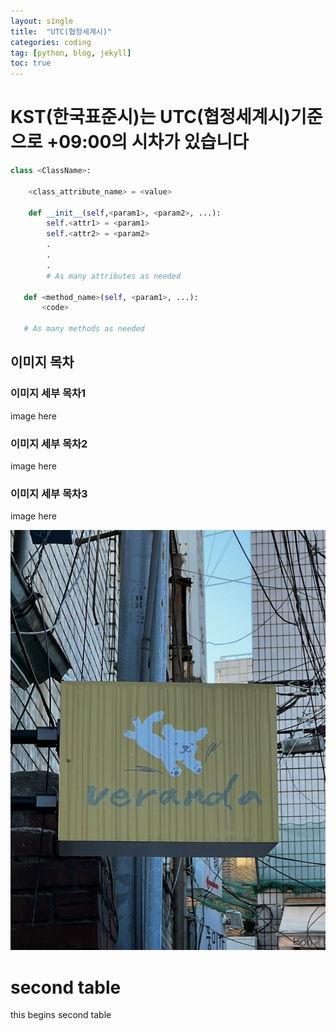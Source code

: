 ```yaml
---
layout: single
title:  "UTC(협정세계시)"
categories: coding
tag: [python, blog, jekyll]
toc: true
---
```


# KST(한국표준시)는 UTC(협정세계시)기준으로 +09:00의 시차가 있습니다


```python
class <ClassName>:

    <class_attribute_name> = <value>

    def __init__(self,<param1>, <param2>, ...):
        self.<attr1> = <param1>
        self.<attr2> = <param2>
        .
        .
        .
        # As many attributes as needed
    
   def <method_name>(self, <param1>, ...):
       <code>
       
   # As many methods as needed
```

## 이미지 목차
### 이미지 세부 목차1
image here
### 이미지 세부 목차2
image here
### 이미지 세부 목차3
image here

![veranda_logo](../images/2022-12-06-first/veranda_logo.jpeg)

# second table
this begins second table